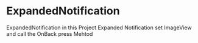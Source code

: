 # ExpandedNotification
ExpandedNotification
in this Project Expanded Notification 
set ImageView
and call the OnBack press Mehtod
